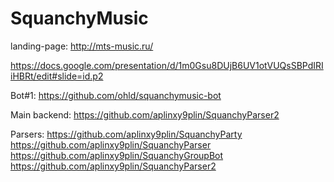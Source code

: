 # SquanchyMusic

landing-page:
http://mts-music.ru/

https://docs.google.com/presentation/d/1m0Gsu8DUjB6UV1otVUQsSBPdIRIiHBRt/edit#slide=id.p2

Bot#1:
https://github.com/ohld/squanchymusic-bot

Main backend:
https://github.com/aplinxy9plin/SquanchyParser2

Parsers:
https://github.com/aplinxy9plin/SquanchyParty
https://github.com/aplinxy9plin/SquanchyParser
https://github.com/aplinxy9plin/SquanchyGroupBot
https://github.com/aplinxy9plin/SquanchyParser2
